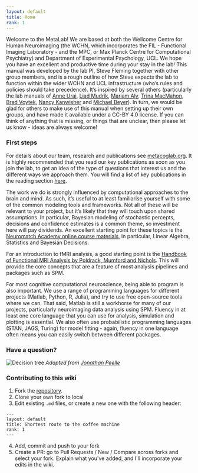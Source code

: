 ```yaml
---
layout: default
title: Home
rank: 1
---
```


Welcome to the MetaLab! We are based at both the Wellcome Centre for Human Neuroimaging (the WCHN, which incorporates the FIL - Functional Imaging Laboratory - and the MPC, or Max Planck Centre for Computational Psychiatry) and Department of Experimental Psychology, UCL. We hope you have an excellent and productive time during your stay in the lab! This manual was developed by the lab PI, Steve Fleming together with other group members, and is a rough outline of how Steve expects the lab to function within the wider WCHN and UCL infrastructure (who’s rules and policies should take precedence). It’s inspired by several others (particularly the lab manuals of [Anne Urai](https://github.com/anne-urai/lab_wiki), [Liad Mudrik](https://people.socsci.tau.ac.il/mu/mudriklab/lab-philosophy-and-procedures/), [Mariam Aly](https://osf.io/mdh87/wiki/home/), [Trina MacMahon](https://d1uqjtzsuwlnsf.cloudfront.net/wp-content/uploads/sites/163/2016/11/McMahon_UW_Compact_Example.pdf), [Brad Voytek](https://voyteklab.com/philosophy), [Nancy Kanwisher]() and [Michael Beyer](https://docs.google.com/document/d/1Y1wzFVdp-FCoGM47okaW5eYdOOfpgXD5nM9Q7DpwAMo/edit)). In turn, we would be glad for others to make use of this manual when setting up their own groups, and have made it available under a CC-BY 4.0 license. If you can think of anything that is missing, or things that are unclear, then please let us know - ideas are always welcome!

### First steps

For details about our team, research and publications see [metacoglab.org](metacoglab.org). It is highly recommended that you read our key publications as soon as you join the lab, to get an idea of the type of questions that interest us and the different ways we approach them. You will find a list of key publications in the reading section [here](getting_started).

The work we do is strongly influenced by computational approaches to the brain and mind. As such, it’s useful to at least familiarise yourself with some of the common modeling tools and frameworks. Not all of these will be relevant to your project, but it’s likely that they will touch upon shared assumptions. In particular, Bayesian modeling of stochastic percepts, decisions and confidence estimates is a common theme, so investment here will pay dividends. An excellent starting point for these topics is the [Neuromatch Academy online course materials]( https://compneuro.neuromatch.io/tutorials/intro.html), in particular, Linear Algebra, Statistics and Bayesian Decisions.

For an introduction to fMRI analysis, a good starting point is the [Handbook of Functional MRI Analysis by Poldrack, Mumford and Nichols](https://www.cambridge.org/core/books/handbook-of-functional-mri-data-analysis/8EDF966C65811FCCC306F7C916228529). This will provide the core concepts that are a feature of most analysis pipelines and packages such as SPM.

For most cognitive computational neuroscience, being able to program is also important. We use a range of programming languages for different projects (Matlab, Python, R, Julia), and try to use free open-source tools where we can. That said, Matlab is still a workhorse for many of our projects, particularly neuroimaging data analysis using SPM. Fluency in at least one core language that you can use for analysis, simulation and plotting is essential. We also often use probabilistic programming languages (STAN, JAGS, Turing) for model fitting - again, fluency in one language often means you can easily switch between different packages.

### Have a question?
![Decision tree](https://github.com/anne-urai/lab_wiki/blob/main/lab_decision_tree.png?raw=true)
_Adapted from [Jonathan Peelle](https://github.com/jpeelle/peellelab_manual/blob/master/figures/lab_decision_tree.pdf)_

### Contributing to this wiki
1. Fork the [repository](https://github.com/metacoglab/lab_wiki).
2. Clone your own fork to local
3. Edit existing `.md` files, or create a new one with the following header:
```
--- 
layout: default
title: Shortest route to the coffee machine
rank: 1
---
```
4. Add, commit and push to your fork
5. Create a PR: go to Pull Requests / New / Compare across forks and select your fork. Explain what you've added, and
 I'll incorporate your edits in the wiki.
